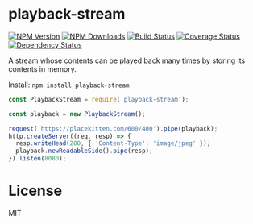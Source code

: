 playback-stream
===============

[![NPM Version](https://img.shields.io/npm/v/playback-stream.svg?style=flat)](https://npmjs.org/package/playback-stream)
[![NPM Downloads](https://img.shields.io/npm/dm/playback-stream.svg?style=flat)](https://npmjs.org/package/playback-stream)
[![Build Status](https://travis-ci.org/addaleax/playback-stream.svg?style=flat&branch=master)](https://travis-ci.org/addaleax/playback-stream?branch=master)
[![Coverage Status](https://coveralls.io/repos/addaleax/playback-stream/badge.svg?branch=master)](https://coveralls.io/r/addaleax/playback-stream?branch=master)
[![Dependency Status](https://david-dm.org/addaleax/playback-stream.svg?style=flat)](https://david-dm.org/addaleax/playback-stream)

A stream whose contents can be played back many times by storing its contents in memory.

Install:
`npm install playback-stream`

```js
const PlaybackStream = require('playback-stream');

const playback = new PlaybackStream();

request('https://placekitten.com/600/400').pipe(playback);
http.createServer((req, resp) => {
  resp.writeHead(200, { 'Content-Type': 'image/jpeg' });
  playback.newReadableSide().pipe(resp);
}).listen(8080);
```

License
=======

MIT
